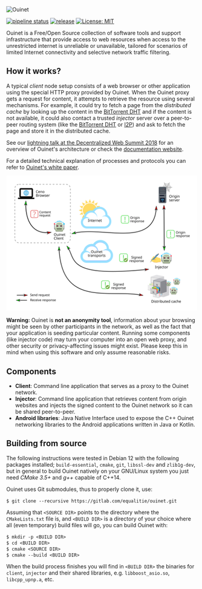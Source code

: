 <img src="https://ouinet.work/img/ouinet-logo.png" width=250px alt="Ouinet">

[![pipeline status](https://gitlab.com/equalitie/ouinet/badges/main/pipeline.svg)](https://gitlab.com/equalitie/ouinet/commits/main)
[![release](https://gitlab.com/equalitie/ouinet/-/badges/release.svg)](https://gitlab.com/equalitie/ouinet/-/releases)
[![License: MIT](https://img.shields.io/badge/License-MIT-brightgreen.svg)](./LICENSE)

Ouinet is a Free/Open Source collection of software tools and support
infrastructure that provide access to web resources when access to the
unrestricted internet is unreliable or unavailable, tailored for scenarios of
limited Internet connectivity and selective network traffic filtering.

## How it works?

A typical *client* node setup consists of a web browser or other application
using the special HTTP proxy provided by Ouinet. When the Ouinet proxy gets
a request for content, it attempts to retrieve the resource using several
mechanisms. For example, it could try to fetch a page from the *distributed
cache* by looking up the content in the [BitTorrent DHT][] and if the content
is not available, it could also contact a trusted *injector* server over a
peer-to-peer routing system (like the [BitTorrent DHT][] or [I2P][]) and ask
to fetch the page and store it in the distributed cache.

See our [lightning talk at the Decentralized Web Summit 2018][] for an
overview of Ouinet's architecture or check the [documentation website][].

For a detailed technical explanation of processes and protocols you can refer
to [Ouinet's white paper][].

[lightning talk at the Decentralized Web Summit 2018]: http://archive.org/details/dweb-8_2_18_Lightning_Talks_New_Discoveries_5?start=547
[documentation website]: https://ouinet.work/docs/how/index.html
[Ouinet's white paper]: https://gitlab.com/equalitie/ouinet/-/blob/main/doc/ouinet-network-whitepaper.md?ref_type=heads
[BitTorrent DHT]: http://bittorrent.org/beps/bep_0005.html
[I2P]: https://geti2p.net/ "Invisible Internet Project"

![Ouinet request/response flow](./doc/diagrams/simple-request-flow.svg)

**Warning:** Ouinet is **not an anonymity tool**, information about your
browsing might be seen by other participants in the network, as well as the
fact that your application is seeding particular content.  Running some
components (like injector code) may turn your computer into an open web proxy,
and other security or privacy-affecting issues might exist.  Please keep this
in mind when using this software and only assume reasonable risks.

## Components

* **Client**: Command line application that serves as a proxy to the Ouinet
network.
* **Injector**: Command line application that retrieves content from origin
websites and injects the signed content to the Ouinet network so it can be
shared peer-to-peer.
* **Android libraries**: Java Native Interface used to expose the C++ Ouinet
networking libraries to the Android applications written in Java or Kotlin.


## Building from source

The following instructions were tested in Debian 12 with the following
packages installed; `build-essential`, `cmake`, `git`, `libssl-dev` and
`zlib1g-dev`, but in general to build Ouinet natively on your GNU/Linux
system you just need *CMake 3.5+* and *g++* capable of C++14.

Ouinet uses Git submodules, thus to properly clone it, use:

    $ git clone --recursive https://gitlab.com/equalitie/ouinet.git

Assuming that `<SOURCE DIR>` points to the directory where the
`CMakeLists.txt` file is, and `<BUILD DIR>` is a directory of your choice
where all (even temporary) build files will go, you can build Ouinet with:

    $ mkdir -p <BUILD DIR>
    $ cd <BUILD DIR>
    $ cmake <SOURCE DIR>
    $ cmake --build <BUILD DIR>

When the build process finishes you will find in `<BUILD DIR>` the binaries
for `client`, `injector` and their shared libraries, e.g. `libboost_asio.so`,
`libcpp_upnp.a`, etc.
